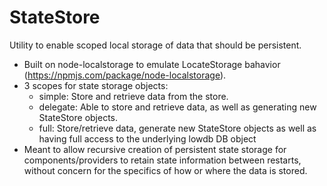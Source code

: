 # StateStore
Utility to enable scoped local storage of data that should be persistent.

- Built on node-localstorage to emulate LocateStorage bahavior (https://npmjs.com/package/node-localstorage).
- 3 scopes for state storage objects:
    - simple: Store and retrieve data from the store.
    - delegate: Able to store and retrieve data, as well as generating new StateStore objects.
    - full: Store/retrieve data, generate new StateStore objects as well as having full access to the underlying lowdb DB object
- Meant to allow recursive creation of persistent state storage for components/providers to retain state information
  between restarts, without concern for the specifics of how or where the data is stored.

